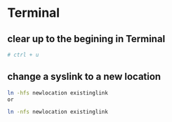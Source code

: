 # Terminal
## clear up to the begining in Terminal
```bash
# ctrl + u
```

##  change a syslink to a new location
```bash
ln -hfs newlocation existinglink
or

ln -nfs newlocation existinglink
```
